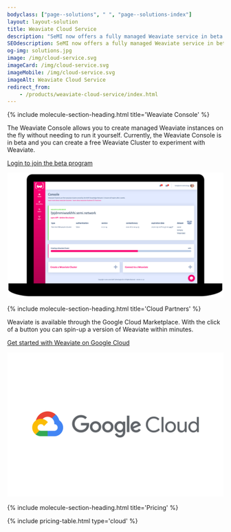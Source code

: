 ```yaml
---
bodyclass: ["page--solutions", " ", "page--solutions-index"]
layout: layout-solution
title: Weaviate Cloud Service
description: "SeMI now offers a fully managed Weaviate service in beta. You can create Weaviate instances on the SeMI network and integrate them directly into your software stack.<p><a class=\"button--cta\" type=\"submit\" href=\"https://console.semi.technology/\">Create a free Weaviate Cluster</a></p>"
SEOdescription: SeMI now offers a fully managed Weaviate service in beta. You can create Weaviate instances on the SeMI network and integrate them directly into your software stack.
og-img: solutions.jpg
image: /img/cloud-service.svg
imageCard: /img/cloud-service.svg
imageMobile: /img/cloud-service.svg
imageAlt: Weaviate Cloud Service
redirect_from:
    - /products/weaviate-cloud-service/index.html
---
```


{% include molecule-section-heading.html
    title='Weaviate Console'
%}

<section class="layout layout--double">
    <div class="layout__column">
        <p>
            The Weaviate Console allows you to create managed Weaviate instances on the fly without needing to run it yourself. Currently, the Weaviate Console is in beta and you can create a free Weaviate Cluster to experiment with Weaviate.
        </p>
        <p>
            <a class="button--cta" type="submit" href="https://console.semi.technology/">Login to join the beta program</a>
        </p>
    </div>
    <div class="layout__column">
        <img src="/img/cloud-console.png"  alt="Weaviate Cloud Console" />
    </div>
</section>

{% include molecule-section-heading.html
    title='Cloud Partners'
%}

<section class="layout layout--double-reverse">
    <div class="layout__column">
        <p>
            Weaviate is available through the Google Cloud Marketplace. With the click of a button you can spin-up a version of Weaviate within minutes.
        </p>
        <p>
            <a class="button--cta" type="submit" href="#">Get started with Weaviate on Google Cloud</a>
        </p>
    </div>
    <div class="layout__column">
        <img src="/img/Google_Cloud_Platform-Logo.svg"  alt="Weaviate on Google Cloud Platform" />
    </div>
</section>

{% include molecule-section-heading.html
    title='Pricing'
%}

{% include pricing-table.html
    type='cloud'
%}